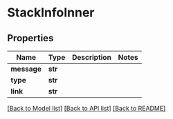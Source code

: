 # StackInfoInner

## Properties
Name | Type | Description | Notes
------------ | ------------- | ------------- | -------------
**message** | **str** |  |
**type** | **str** |  |
**link** | **str** |  |

[[Back to Model list]](../README.md#documentation-for-models) [[Back to API list]](../README.md#documentation-for-api-endpoints) [[Back to README]](../README.md)

